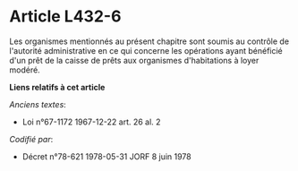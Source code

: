 # Article L432-6

Les organismes mentionnés au présent chapitre sont soumis au contrôle de l'autorité administrative en ce qui concerne les
opérations ayant bénéficié d'un prêt de la caisse de prêts aux organismes d'habitations à loyer modéré.

**Liens relatifs à cet article**

_Anciens textes_:

  - Loi n°67-1172 1967-12-22 art. 26 al. 2

_Codifié par_:

  - Décret n°78-621 1978-05-31 JORF 8 juin 1978
